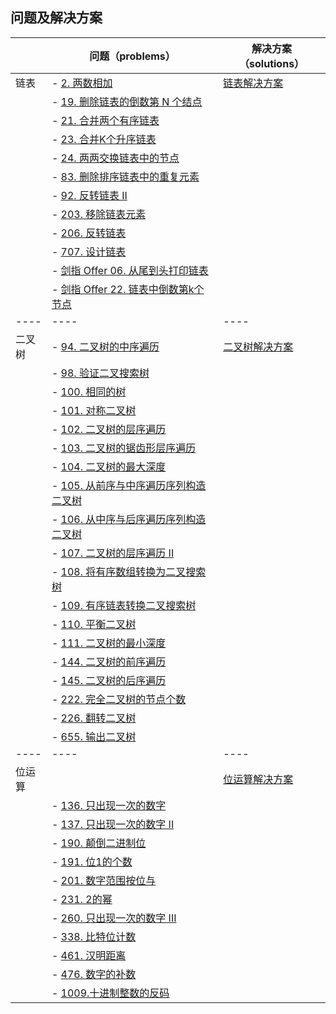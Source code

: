 ## 问题及解决方案
|     | 问题（problems）  |  解决方案（solutions）  |
|  ----  | ----  | ----  |
| 链表  | - [2. 两数相加](https://leetcode-cn.com/problems/add-two-numbers/ )  | [链表解决方案](https://github.com/smallswan/leetcode-rust/blob/main/src/solution/data_structures/lists/linked_list.rs ) |
|       | - [19. 删除链表的倒数第 N 个结点](https://leetcode-cn.com/problems/remove-nth-node-from-end-of-list/ )  |  |
|       | - [21. 合并两个有序链表](https://leetcode-cn.com/problems/merge-two-sorted-lists/ )  |  |
|       | - [23. 合并K个升序链表](https://leetcode-cn.com/problems/merge-k-sorted-lists/ )  |  |
|       | - [24. 两两交换链表中的节点 ](https://leetcode-cn.com/problems/swap-nodes-in-pairs/)  |  |
|       | - [83. 删除排序链表中的重复元素](https://leetcode-cn.com/problems/remove-duplicates-from-sorted-list/ )  |  |
|       | - [92. 反转链表 II  ](https://leetcode-cn.com/problems/reverse-linked-list-ii/)  |  |
|       | - [203. 移除链表元素](https://leetcode-cn.com/problems/remove-linked-list-elements/ )  |  |
|       | - [206. 反转链表](https://leetcode-cn.com/problems/reverse-linked-list/ )  |  |
|       | - [707. 设计链表](https://leetcode-cn.com/problems/design-linked-list/ )   |  |
|       | - [剑指 Offer 06. 从尾到头打印链表 ](https://leetcode-cn.com/problems/cong-wei-dao-tou-da-yin-lian-biao-lcof/)   |  |
|       | - [剑指 Offer 22. 链表中倒数第k个节点](https://leetcode-cn.com/problems/lian-biao-zhong-dao-shu-di-kge-jie-dian-lcof/submissions/ )   |  |
|  ----  | ----  | ----  |
| 二叉树| - [94. 二叉树的中序遍历 ](https://leetcode-cn.com/problems/binary-tree-inorder-traversal/ ) | [二叉树解决方案](https://github.com/smallswan/leetcode-rust/blob/main/src/solution/data_structures/trees/binary_tree.rs ) |
|       | - [98. 验证二叉搜索树 ](https://leetcode-cn.com/problems/validate-binary-search-tree/) |  |
|       | - [100. 相同的树](https://leetcode-cn.com/problems/same-tree/ ) |  |
|       | - [101. 对称二叉树](https://leetcode-cn.com/problems/symmetric-tree/ ) |  |
|       | - [102. 二叉树的层序遍历](https://leetcode-cn.com/problems/binary-tree-level-order-traversal/ ) |  |
|       | - [103. 二叉树的锯齿形层序遍历](https://leetcode-cn.com/problems/binary-tree-zigzag-level-order-traversal/ ) |  |
|       | - [104. 二叉树的最大深度](https://leetcode-cn.com/problems/maximum-depth-of-binary-tree/ )
|       | - [105. 从前序与中序遍历序列构造二叉树](https://leetcode-cn.com/problems/construct-binary-tree-from-preorder-and-inorder-traversal/ ) |  |
|       | - [106. 从中序与后序遍历序列构造二叉树](https://leetcode-cn.com/problems/construct-binary-tree-from-inorder-and-postorder-traversal/ ) |  |
|       | - [107. 二叉树的层序遍历 II](https://leetcode-cn.com/problems/binary-tree-level-order-traversal-ii/ )|  |
|       | - [108. 将有序数组转换为二叉搜索树](https://leetcode-cn.com/problems/convert-sorted-array-to-binary-search-tree/ )|  |
|       | - [109. 有序链表转换二叉搜索树](https://leetcode-cn.com/problems/convert-sorted-list-to-binary-search-tree/)|  |
|       | - [110. 平衡二叉树](https://leetcode-cn.com/problems/balanced-binary-tree/ ) |  |
|       | - [111. 二叉树的最小深度](https://leetcode-cn.com/problems/minimum-depth-of-binary-tree/ ) |  |
|       | - [144. 二叉树的前序遍历](https://leetcode-cn.com/problems/binary-tree-preorder-traversal/ ) |  |
|       | - [145. 二叉树的后序遍历](https://leetcode-cn.com/problems/binary-tree-postorder-traversal/ ) |  |
|       | - [222. 完全二叉树的节点个数](https://leetcode-cn.com/problems/count-complete-tree-nodes/ ) |  |
|       | - [226. 翻转二叉树 ](https://leetcode-cn.com/problems/invert-binary-tree/ ) |  | 
|       | - [655. 输出二叉树](https://leetcode-cn.com/problems/print-binary-tree/) |  |
|  ----  | ----  | ----  |
| 位运算|  | [位运算解决方案](https://github.com/smallswan/leetcode-rust/tree/main/src/solution/math/bitwise) |
|       | - [136. 只出现一次的数字]( https://leetcode-cn.com/problems/single-number/)  |  |
|       | - [137. 只出现一次的数字 II]( https://leetcode-cn.com/problems/single-number-ii/)  |  |
|       | - [190. 颠倒二进制位](https://leetcode-cn.com/problems/reverse-bits/ )    |  |
|       | - [191. 位1的个数](https://leetcode-cn.com/problems/number-of-1-bits/)    |  |
|       | - [201. 数字范围按位与](https://leetcode-cn.com/problems/bitwise-and-of-numbers-range/ )   |  |
|       | - [231. 2的幂](https://leetcode-cn.com/problems/power-of-two/)   |  |
|       | - [260. 只出现一次的数字 III](https://leetcode-cn.com/problems/single-number-iii/)  |  |
|       | - [338. 比特位计数](https://leetcode-cn.com/problems/counting-bits/ )   |  |
|       | - [461. 汉明距离](https://leetcode-cn.com/problems/hamming-distance/ ) |  |
|       | - [476. 数字的补数](https://leetcode-cn.com/problems/number-complement/ )   |  |
|       | - [1009.十进制整数的反码]( https://leetcode-cn.com/problems/complement-of-base-10-integer/ )   |  |

